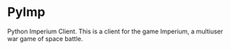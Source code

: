 # PyImp
Python Imperium Client. This is a client for the game Imperium, a multiuser war game of space battle.
